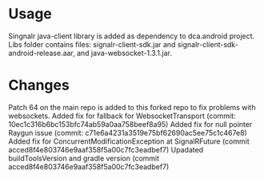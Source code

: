 # Usage
Singnalr java-client library is added as dependency to dca.android project. Libs folder contains files: signalr-client-sdk.jar and signalr-client-sdk-android-release.aar, and java-websocket-1.3.1.jar.

# Changes
 
Patch 64 on the main repo is added to this forked repo to fix problems with websockets. 
Added fix for fallback for WebsocketTransport (commit: 10ec1c316b6bc153bfc74ab59a0aa758beef8a95)
Added fix for null pointer Raygun issue (commit: c71e6a4231a3519e75bf62690ac5ee75c1c467e8)
Added fix for ConcurrentModificationException at SignalRFuture (commit acced8f4e803746e9aaf358f5a00c7fc3eadbef7)
Upadated buildToolsVersion and gradle version (commit acced8f4e803746e9aaf358f5a00c7fc3eadbef7)
